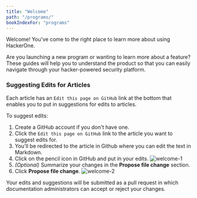 ```yaml
---
title: "Welcome"
path: "/programs/"
bookIndexFor: "programs"
---
```


Welcome! You've come to the right place to learn more about using HackerOne. 

Are you launching a new program or wanting to learn more about a feature? These guides will help you to understand the product so that you can easily navigate through your hacker-powered security platform. 

### Suggesting Edits for Articles
Each article has an `Edit this page on GitHub` link at the bottom that enables you to put in suggestions for edits to articles. 

To suggest edits: 
1. Create a GitHub account if you don't have one. 
2. Click the `Edit this page on GitHub` link to the article you want to suggest edits for.
3. You'll be redirected to the article in Github where you can edit the text in Markdown. 
4. Click on the pencil icon in GitHub and put in your edits.
![welcome-1](https://github.com/Hacker0x01/docs.hackerone.com/blob/master/docs/programs/images/welcome-1.png?raw=true)
5. *(Optional)* Summarize your changes in the **Propose file change** section. 
6. Click **Propose file change**.
![welcome-2](https://github.com/Hacker0x01/docs.hackerone.com/blob/master/docs/programs/images/welcome-2.png?raw=true)

Your edits and suggestions will be submitted as a pull request in which documentation administrators can accept or reject your changes. 
